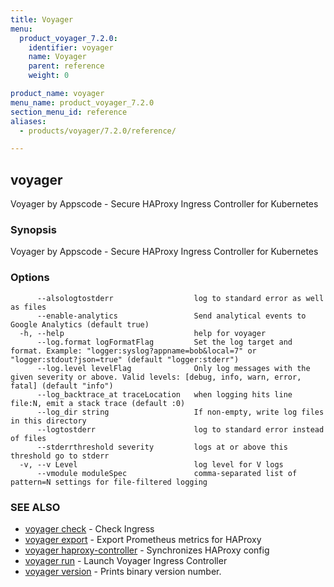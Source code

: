 ```yaml
---
title: Voyager
menu:
  product_voyager_7.2.0:
    identifier: voyager
    name: Voyager
    parent: reference
    weight: 0

product_name: voyager
menu_name: product_voyager_7.2.0
section_menu_id: reference
aliases:
  - products/voyager/7.2.0/reference/

---
```

## voyager

Voyager by Appscode - Secure HAProxy Ingress Controller for Kubernetes

### Synopsis

Voyager by Appscode - Secure HAProxy Ingress Controller for Kubernetes

### Options

```
      --alsologtostderr                  log to standard error as well as files
      --enable-analytics                 Send analytical events to Google Analytics (default true)
  -h, --help                             help for voyager
      --log.format logFormatFlag         Set the log target and format. Example: "logger:syslog?appname=bob&local=7" or "logger:stdout?json=true" (default "logger:stderr")
      --log.level levelFlag              Only log messages with the given severity or above. Valid levels: [debug, info, warn, error, fatal] (default "info")
      --log_backtrace_at traceLocation   when logging hits line file:N, emit a stack trace (default :0)
      --log_dir string                   If non-empty, write log files in this directory
      --logtostderr                      log to standard error instead of files
      --stderrthreshold severity         logs at or above this threshold go to stderr
  -v, --v Level                          log level for V logs
      --vmodule moduleSpec               comma-separated list of pattern=N settings for file-filtered logging
```

### SEE ALSO

* [voyager check](/products/voyager/7.2.0/reference/voyager_check)	 - Check Ingress
* [voyager export](/products/voyager/7.2.0/reference/voyager_export)	 - Export Prometheus metrics for HAProxy
* [voyager haproxy-controller](/products/voyager/7.2.0/reference/voyager_haproxy-controller)	 - Synchronizes HAProxy config
* [voyager run](/products/voyager/7.2.0/reference/voyager_run)	 - Launch Voyager Ingress Controller
* [voyager version](/products/voyager/7.2.0/reference/voyager_version)	 - Prints binary version number.

